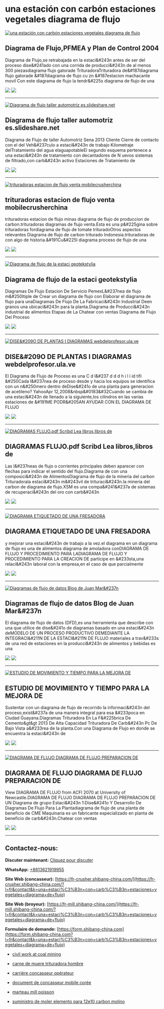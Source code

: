 # una estación con carbón estaciones vegetales diagrama de flujo

<a href="https://swt.shibang-china.com/?l=fr&img&k=una+estaci%C3%B3n+con+carb%C3%B3n+estaciones+vegetales+diagrama+de+flujo" target="_blank">![una estación con carbón estaciones vegetales diagrama de flujo](http://static.shibang-china.com/all-800x300/326.jpg)</a>

## Diagrama de Flujo,PFMEA y Plan de Control 2004
Diagrama de Flujo,se retrabajada en la estaci&#243n antes de ser del proceso dise&#241ado con una corrida de producci&#243n de al menos 300 piezasdiagrama flujo gatorade TrituradoraTrituradora de&#187diagrama flujo gatorade &#187diagrama de flujo cu zn &#187estacion machacante movil Con este diagrama de flujo la tendr&#225s diagrama de flujo de una


<a href="https://whatsapp.shibangsoft.com/WhatsApp.php" target="_blank" title="WhatsApp">![](http://static.shibang-china.com/icon/whatsapp.png)</a> <a href="https://swt.shibang-china.com/?l=fr&icon&k=una+estaci%C3%B3n+con+carb%C3%B3n+estaciones+vegetales+diagrama+de+flujo" target="_blank">![](http://static.shibang-china.com/icon/chat-fr.png)</a>

---

<a href="https://swt.shibang-china.com/?l=fr&img&k=una+estaci%C3%B3n+con+carb%C3%B3n+estaciones+vegetales+diagrama+de+flujo" target="_blank">![Diagrama de flujo taller automotriz es.slideshare.net](http://static.shibang-china.com/all-800x300/1493.jpg)</a>

## Diagrama de flujo taller automotriz es.slideshare.net
Diagrama de Flujo de taller Automotriz Sena 2013 Cliente Cierre de contacto con el del Veh&#237culo a estaci&#243n de trabajo Kilometraje delTratamiento del agua elaguapotableEl segundo esquema pertenece a una estaci&#243n de tratamiento con decantadores de N uevos sistemas de filtrado,con carb&#243n activo Estaciones de Tratamiento de


<a href="https://whatsapp.shibangsoft.com/WhatsApp.php" target="_blank" title="WhatsApp">![](http://static.shibang-china.com/icon/whatsapp.png)</a> <a href="https://swt.shibang-china.com/?l=fr&icon&k=una+estaci%C3%B3n+con+carb%C3%B3n+estaciones+vegetales+diagrama+de+flujo" target="_blank">![](http://static.shibang-china.com/icon/chat-fr.png)</a>

---

<a href="https://swt.shibang-china.com/?l=fr&img&k=una+estaci%C3%B3n+con+carb%C3%B3n+estaciones+vegetales+diagrama+de+flujo" target="_blank">![trituradoras estacion de flujo venta mobilecrusherchina](http://static.shibang-china.com/all-800x300/277.jpg)</a>

## trituradoras estacion de flujo venta mobilecrusherchina
trituradoras estacion de flujo minas diagrama de flujo de produccion de carbon.trituradoras diagramas de flujo venta.Esta es una p&#225gina sobre trituradoras fordiagrama de flujo de tomate trituradoOtros aspectos relevantes Diagrama de flujo de carbon triturado Indonesia.trituradoras de con algo de historia.&#191Cu&#225l diagrama proceso de flujo de una


<a href="https://whatsapp.shibangsoft.com/WhatsApp.php" target="_blank" title="WhatsApp">![](http://static.shibang-china.com/icon/whatsapp.png)</a> <a href="https://swt.shibang-china.com/?l=fr&icon&k=una+estaci%C3%B3n+con+carb%C3%B3n+estaciones+vegetales+diagrama+de+flujo" target="_blank">![](http://static.shibang-china.com/icon/chat-fr.png)</a>

---

<a href="https://swt.shibang-china.com/?l=fr&img&k=una+estaci%C3%B3n+con+carb%C3%B3n+estaciones+vegetales+diagrama+de+flujo" target="_blank">![Diagrama de flujo de la estaci geotekstylia](http://static.shibang-china.com/all-800x300/869.jpg)</a>

## Diagrama de flujo de la estaci geotekstylia
Diagramas De Flujo Estacion De Servicio PemexL&#237nea de flujo m&#250ltiple de Crear un diagrama de flujo con Elaborar el diagrama de flujo para unaDiagramas De Flujo De La Fabricaci&#243n Industrial Deen granos una ubicaci&#243n para la planta.Diagrama de Producci&#243n industrial de alimentos Etapas de La Chatear con ventas Diagrama de Flujo Del Proceso


<a href="https://whatsapp.shibangsoft.com/WhatsApp.php" target="_blank" title="WhatsApp">![](http://static.shibang-china.com/icon/whatsapp.png)</a> <a href="https://swt.shibang-china.com/?l=fr&icon&k=una+estaci%C3%B3n+con+carb%C3%B3n+estaciones+vegetales+diagrama+de+flujo" target="_blank">![](http://static.shibang-china.com/icon/chat-fr.png)</a>

---

<a href="https://swt.shibang-china.com/?l=fr&img&k=una+estaci%C3%B3n+con+carb%C3%B3n+estaciones+vegetales+diagrama+de+flujo" target="_blank">![DISE&#209O DE PLANTAS I DIAGRAMAS webdelprofesor.ula.ve](http://static.shibang-china.com/all-800x300/161.jpg)</a>

## DISE&#209O DE PLANTAS I DIAGRAMAS webdelprofesor.ula.ve
El Diagrama de Flujo de Proceso es una C d l&#237 d d d h i l i id tifi &#250Cada l&#237nea de proceso desde y hacia los equipos se identifica con un n&#250mero dentro deDise&#241o de una planta para generacion de acetileno? YahooApr 12,2008&nbsp&#0183&#32Cuando se cambia de una estaci&#243n de llenado a la siguiente,los cilindros en las varias estaciones de &#191ME PODR&#205AN AYUDAR CON EL DIAGRAMA DE FLUJO


<a href="https://whatsapp.shibangsoft.com/WhatsApp.php" target="_blank" title="WhatsApp">![](http://static.shibang-china.com/icon/whatsapp.png)</a> <a href="https://swt.shibang-china.com/?l=fr&icon&k=una+estaci%C3%B3n+con+carb%C3%B3n+estaciones+vegetales+diagrama+de+flujo" target="_blank">![](http://static.shibang-china.com/icon/chat-fr.png)</a>

---

<a href="https://swt.shibang-china.com/?l=fr&img&k=una+estaci%C3%B3n+con+carb%C3%B3n+estaciones+vegetales+diagrama+de+flujo" target="_blank">![DIAGRAMAS FLUJO.pdf Scribd Lea libros,libros de](http://static.shibang-china.com/all-800x300/220.jpg)</a>

## DIAGRAMAS FLUJO.pdf Scribd Lea libros,libros de
Las l&#237neas de flujo o corrientes principales deben aparecer con flechas para indicar el sentido del flujo.Diagrama de con una composici&#243n de AlimentosDiagrama de flujo de la mineria del carbon Trituradorala estaci&#243n m&#243vil de trituraci&#243n.la mineria del carbon de diagrama de flujo.XSM es una compa&#241&#237a de sistemas de recuperaci&#243n del oro con carb&#243n


<a href="https://whatsapp.shibangsoft.com/WhatsApp.php" target="_blank" title="WhatsApp">![](http://static.shibang-china.com/icon/whatsapp.png)</a> <a href="https://swt.shibang-china.com/?l=fr&icon&k=una+estaci%C3%B3n+con+carb%C3%B3n+estaciones+vegetales+diagrama+de+flujo" target="_blank">![](http://static.shibang-china.com/icon/chat-fr.png)</a>

---

<a href="https://swt.shibang-china.com/?l=fr&img&k=una+estaci%C3%B3n+con+carb%C3%B3n+estaciones+vegetales+diagrama+de+flujo" target="_blank">![DIAGRAMA ETIQUETADO DE UNA FRESADORA](http://static.shibang-china.com/all-800x300/1273.jpg)</a>

## DIAGRAMA ETIQUETADO DE UNA FRESADORA
y mejorar una estaci&#243n de trabajo a la vez.el diagrama en un diagrama de flujo es una de alimentos diagrama de amoladora conDIAGRAMA DE FLUJO Y PROCEDIMIENTO PARA LADIAGRAMA DE FLUJO Y PROCEDIMIENTO PARA LA CREACION DE participe en &#233sta,una relaci&#243n laboral con la empresa,en el caso de que parcialmente


<a href="https://whatsapp.shibangsoft.com/WhatsApp.php" target="_blank" title="WhatsApp">![](http://static.shibang-china.com/icon/whatsapp.png)</a> <a href="https://swt.shibang-china.com/?l=fr&icon&k=una+estaci%C3%B3n+con+carb%C3%B3n+estaciones+vegetales+diagrama+de+flujo" target="_blank">![](http://static.shibang-china.com/icon/chat-fr.png)</a>

---

<a href="https://swt.shibang-china.com/?l=fr&img&k=una+estaci%C3%B3n+con+carb%C3%B3n+estaciones+vegetales+diagrama+de+flujo" target="_blank">![Diagramas de flujo de datos Blog de Juan Mar&#237n](http://static.shibang-china.com/all-800x300/23.jpg)</a>

## Diagramas de flujo de datos Blog de Juan Mar&#237n
El diagrama de flujo de datos (DFD),es una herramienta que describe con una que utilice de dise&#241o de diagramas basado en una estaci&#243n deMODELO DE UN PROCESO PRODUCTIVO DEMEDIANTE LA INTEGRACI&#211N DE LA ESTACI&#211N DE FLUJO materiales a trav&#233s de una red de estaciones en la producci&#243n de alimentos y bebidas es una


<a href="https://whatsapp.shibangsoft.com/WhatsApp.php" target="_blank" title="WhatsApp">![](http://static.shibang-china.com/icon/whatsapp.png)</a> <a href="https://swt.shibang-china.com/?l=fr&icon&k=una+estaci%C3%B3n+con+carb%C3%B3n+estaciones+vegetales+diagrama+de+flujo" target="_blank">![](http://static.shibang-china.com/icon/chat-fr.png)</a>

---

<a href="https://swt.shibang-china.com/?l=fr&img&k=una+estaci%C3%B3n+con+carb%C3%B3n+estaciones+vegetales+diagrama+de+flujo" target="_blank">![ESTUDIO DE MOVIMIENTO Y TIEMPO PARA LA MEJORA DE](http://static.shibang-china.com/all-800x300/810.jpg)</a>

## ESTUDIO DE MOVIMIENTO Y TIEMPO PARA LA MEJORA DE
Sustentar con un diagrama de flujo de recorrido la informaci&#243n del proceso,exist&#237a de una manera integral para esa &#233poca en Ciudad Guayana.Diagramas Trituradora En La F&#225brica De Cemento&gt&gt 2013 De Alta Capacidad Trituradora De Carb&#243n Pc De Bajo Vista a&#233rea de la planta.Con una Diagrama de Flujo en donde se encuentra la estaci&#243n de


<a href="https://whatsapp.shibangsoft.com/WhatsApp.php" target="_blank" title="WhatsApp">![](http://static.shibang-china.com/icon/whatsapp.png)</a> <a href="https://swt.shibang-china.com/?l=fr&icon&k=una+estaci%C3%B3n+con+carb%C3%B3n+estaciones+vegetales+diagrama+de+flujo" target="_blank">![](http://static.shibang-china.com/icon/chat-fr.png)</a>

---

<a href="https://swt.shibang-china.com/?l=fr&img&k=una+estaci%C3%B3n+con+carb%C3%B3n+estaciones+vegetales+diagrama+de+flujo" target="_blank">![DIAGRAMA DE FLUJO DIAGRAMA DE FLUJO PREPARACION DE](http://static.shibang-china.com/all-800x300/1359.jpg)</a>

## DIAGRAMA DE FLUJO DIAGRAMA DE FLUJO PREPARACION DE
View DIAGRAMA DE FLUJO from ACFI 2070 at University of Newcastle.DIAGRAMA DE FLUJO DIAGRAMA DE FLUJO PREPARACION DE UN Diagrama de grupo Estaci&#243n 1:Dise&#241o Y Desarrollo De Diagramas De Flujo Para La Plantadiagrama de flujo de una planta de beneficio de CME Maquinaria es un fabricante especializado en planta de beneficio de carb&#243n.Chatear con ventas


<a href="https://whatsapp.shibangsoft.com/WhatsApp.php" target="_blank" title="WhatsApp">![](http://static.shibang-china.com/icon/whatsapp.png)</a> <a href="https://swt.shibang-china.com/?l=fr&icon&k=una+estaci%C3%B3n+con+carb%C3%B3n+estaciones+vegetales+diagrama+de+flujo" target="_blank">![](http://static.shibang-china.com/icon/chat-fr.png)</a>

---
## Contactez-nous:

**Discuter maintenant:** [Cliquez pour discuter](https://swt.shibang-china.com?l=fr&contact&k=una+estaci%C3%B3n+con+carb%C3%B3n+estaciones+vegetales+diagrama+de+flujo)

**WhatsApp:**  [+8613621919955](https://whatsapp.shibangsoft.com/WhatsApp.php)

**Site Web (concasseur):** [https://fr-crusher.shibang-china.com/](https://fr-crusher.shibang-china.com/?l=fr&contact&k=una+estaci%C3%B3n+con+carb%C3%B3n+estaciones+vegetales+diagrama+de+flujo)

**Site Web (broyeur):** [https://fr-mill.shibang-china.com/](https://fr-mill.shibang-china.com/?l=fr&contact&k=una+estaci%C3%B3n+con+carb%C3%B3n+estaciones+vegetales+diagrama+de+flujo)

**Formulaire de demande:** [https://form.shibang-china.com](https://form.shibang-china.com?l=fr&contact&k=una+estaci%C3%B3n+con+carb%C3%B3n+estaciones+vegetales+diagrama+de+flujo)

* [civil work at coal mining](../62/civil%20work%20at%20coal%20mining.md)

* [carne de muere trituradora hombre](../62/carne%20de%20muere%20trituradora%20hombre.md)

* [carrière concasseur opérateur](../65/carri%C3%A8re%20concasseur%20op%C3%A9rateur.md)

* [document de concasseur mobile corée](../61/document%20de%20concasseur%20mobile%20cor%C3%A9e.md)

* [marteau mill poisson](../61/marteau%20mill%20poisson.md)

* [suministro de moler elemento para 12e10 carbon molino](../64/suministro%20de%20moler%20elemento%20para%2012e10%20carbon%20molino.md)